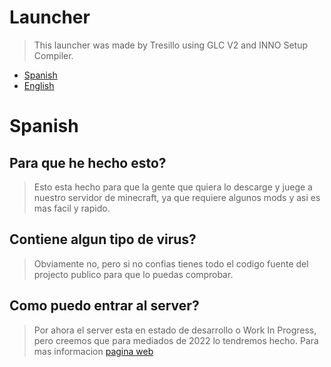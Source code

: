 # Launcher
> This launcher was made by Tresillo using GLC V2 and INNO Setup Compiler. 


- [Spanish](#Spanish)
- [English](#English)

# Spanish

## Para que he hecho esto?
  > Esto esta hecho para que la gente que quiera lo descarge y juege a nuestro servidor de minecraft, ya que requiere algunos mods y asi es mas facil y rapido.

## Contiene algun tipo de virus?
  > Obviamente no, pero si no confias tienes todo el codigo fuente del projecto publico para que lo puedas comprobar. 

## Como puedo entrar al server?
  > Por ahora el server esta en estado de desarrollo o Work In Progress, pero creemos que para mediados de 2022 lo tendremos hecho. 
  > Para mas informacion [pagina web](https://spainrpserver.github.io)
